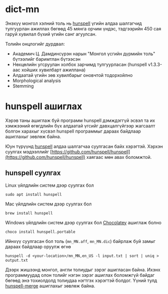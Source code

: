 # dict-mn

Энэхүү монгол хэлний толь нь [hunspell](http://hunspell.github.io) үгийн алдаа шалгагчид тулгуурлан ажиллах бөгөөд 45 мянга орчим үндэс, тэдгээрийн 450 сая гаруй хувилал бүхий үгийн санг агуулсан.

Толийн онцлогийг дурдвал:

-   Академич Ц. Дамдинсүрэн нарын "Монгол үсгийн дүрмийн толь" бүтээлийг баримтлан бүтээсэн
-   Нөхцөлийн угсруулан холбох зарчимд тулгуурласан (hunspell v1.3.3-аас хойших хувилбарт ажиллана)
-   Алдаатай үгийн зөв хувилбарыг оновчтой тодорхойлно
-   Morphological analysis
-   Stemming

# hunspell ашиглах

Хэрэв таны ашиглаж буй программ hunspell дэмждэггүй эсвэл та их хэмжээний өгөгдлийн бүх алдаатай үгсийг давхцалгүйгээр жагсаалт болгон харахыг хүсвэл hunspell программыг дараах байдлаар ашиглахыг зөвлөж байна.

Юун түрүүнд [hunspell](https://github.com/hunspell/hunspell) алдаа шалгагчаа суулгасан байх хэрэгтэй. Хэрхэн суулгах мэдээллийг [https://github.com/hunspell/hunspell](https://github.com/hunspell/hunspell) хаягаас мөн авах боломжтой.

## hunspell суулгах

Linux үйлдлийн систем дээр суулгах бол

```
sudo apt install hunspell
```

Mac үйлдлийн систем дээр суулгах бол

```
brew install hunspell
```

Windows үйлдлийн систем дээр суулгах бол [Chocolatey](https://chocolatey.org) ашиглаж болно

```
choco install hunspell.portable
```

Ийнхүү суулгасан бол толь (`mn_MN.aff`, `mn_MN.dic`) байрлаж буй замыг дараах байдлаар оруулж өгнө

```
hunspell -d <your-location>/mn_MN,en_US -l input.txt | sort | uniq > output.txt
```

Дээрх жишээнд монгол, англи толиудыг зэрэг ашигласан байна. Ихэнх программуудад олон толийг нэгэн зэрэг ашиглах боломжгүй байдаг бөгөөд энэ тохиолдолд толиудаа нэгтгэх хэрэгтэй болдог. Үүний тулд [hunspell-merge](https://github.com/arty-name/hunspell-merge) ашиглахыг зөвлөж байна.
